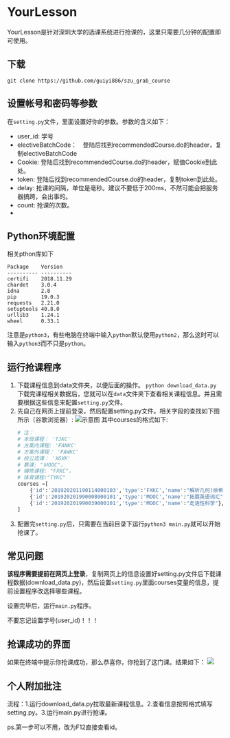 # YourLesson

YourLesson是针对深圳大学的选课系统进行抢课的，这里只需要几分钟的配置即可使用。



## 下载

`git clone https://github.com/guiyi886/szu_grab_course`



## 设置帐号和密码等参数
在`setting.py`文件，里面设置好你的参数。参数的含义如下：
* user_id: 学号
* electiveBatchCode：　登陆后找到recommendedCourse.do的header，复制electiveBatchCode
* Cookie: 登陆后找到recommendedCourse.do的header，赋值Cookie到此处。
* token: 登陆后找到recommendedCourse.do的header，复制token到此处。
* delay: 抢课的间隔，单位是毫秒。建议不要低于200ms，不然可能会把服务器搞跨，会出事的。
* count: 抢课的次数。
* 

## Python环境配置
相关pthon库如下
```
Package    Version   
---------- ----------
certifi    2018.11.29
chardet    3.0.4     
idna       2.8       
pip        19.0.3    
requests   2.21.0    
setuptools 40.8.0    
urllib3    1.24.1    
wheel      0.33.1  
```
注意是`python3`，有些电脑在终端中输入`python`默认使用`python2`，那么这时可以输入`python3`而不只是`python`。




## 运行抢课程序
1. 下载课程信息到data文件夹，以便后面的操作。
   `python download_data.py`
   下载完课程相关数据后，您就可以在`data`文件夹下查看相关课程信息。并且需要根据这些信息来配置`setting.py`文件。
2. 先自己在网页上提前登录，然后配置setting.py文件。相关字段的查找如下图所示（谷歌浏览器）:
   ![示意图](./pic/示意图.png)
   其中courses的格式如下:
    ```python
    # 注： 
    # 本班课程： 'TJKC'
    # 方案内课程: 'FANKC'
    # 方案外课程： 'FAWKC'
    # 校公选课： 'XGXK'
    # 慕课: "ＭOOC"，
    # 辅修课程: "FXKC"，
    # 体育课程:"TYKC"
    courses =[
        {'id':'201920201190114000103','type':'FXKC','name':"解析几何(徐希)"},
        {'id':'201920201990008000101','type':'MOOC','name':"拓展英语词汇"},
        {'id':'201920201990039000101','type':'MOOC','name':"走进性科学"},
    ]
    ```
3. 配置完`setting.py`后，只需要在当前目录下运行`python3 main.py`就可以开始抢课了。



## 常见问题
**该程序需要提前在网页上登录**，复制网页上的信息设置好setting.py文件后下载课程数据(download_data.py)，然后设置`setting.py`里面courses变量的信息，提前设置程序改选择哪些课程。

设置完毕后，运行`main.py`程序。

不要忘记设置学号(user_id)！！！



## 抢课成功的界面

如果在终端中提示你抢课成功，那么恭喜你，你抢到了这门课。结果如下：
![](pic/pic2.png)



## 个人附加批注

流程：1.运行download_data.py拉取最新课程信息。2.查看信息按照格式填写setting.py。3.运行main.py进行抢课。

ps.第一步可以不用，改为F12直接查看id。